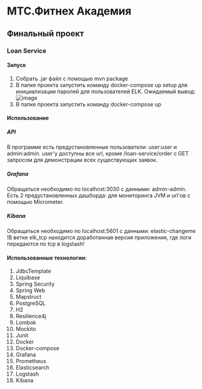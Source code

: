 # МТС.Фитнех Академия
## Финальный проект
### Loan Service
#### Запуск
1. Собрать .jar файл с помощью mvn package
2. В папке проекта запустить команду docker-compose up setup для инициализации паролей для пользователей ELK. Ожидаемый вывод:![image](https://github.com/na0mint/loan-service/assets/114018603/1231e9e9-d847-471a-8ca7-172f89d03770)
3. В папке проекта запустить команду docker-compose up
#### Использование 
##### API 
 В программе есть предустановленные пользователи: user:user и admin:admin. user'у доступны все url, кроме /loan-service/order c GET запросом для демонстрации всех существующих заявок.
##### Grafana
 Обращаться необходимо по localhost:3030 с данными: admin-admin. Есть 2 предустановленных дашборда: для мониторинга JVM и url'ов с помощью Micrometer.
##### Kibana
Обращаться необходимо по localhost:5601 с данными: elastic-changeme
!В ветке elk_tcp находится доработанная версия приложения, где логи передаются по tcp в logstash!
#### Использованные технологии:
1. JdbcTemplate
2. Liquibase
3. Spring Security
4. Spring Web
5. Mapstruct
6. PostgreSQL
7. H2
8. Resilience4j
9. Lombok
10. Mockito
11. Junit
12. Docker
13. Docker-compose
14. Grafana
15. Prometheus
16. Elasticsearch
17. Logstash
18. Kibana 
